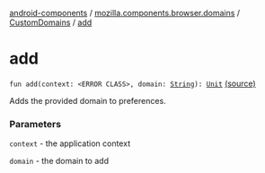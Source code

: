 [android-components](../../index.md) / [mozilla.components.browser.domains](../index.md) / [CustomDomains](index.md) / [add](./add.md)

# add

`fun add(context: <ERROR CLASS>, domain: `[`String`](https://kotlinlang.org/api/latest/jvm/stdlib/kotlin/-string/index.html)`): `[`Unit`](https://kotlinlang.org/api/latest/jvm/stdlib/kotlin/-unit/index.html) [(source)](https://github.com/mozilla-mobile/android-components/blob/master/components/browser/domains/src/main/java/mozilla/components/browser/domains/CustomDomains.kt#L48)

Adds the provided domain to preferences.

### Parameters

`context` - the application context

`domain` - the domain to add